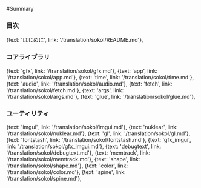 #Summary

### 目次

{text: 'はじめに', link: '/translation/sokol/README.md'},

### コアライブラリ

{text: 'gfx', link: '/translation/sokol/gfx.md'},
{text: 'app', link: '/translation/sokol/app.md'},
{text: 'time', link: '/translation/sokol/time.md'},
{text: 'audio', link: '/translation/sokol/audio.md'},
{text: 'fetch', link: '/translation/sokol/fetch.md'},
{text: 'args', link: '/translation/sokol/args.md'},
{text: 'glue', link: '/translation/sokol/glue.md'},

### ユーティリティ

{text: 'imgui', link: '/translation/sokol/imgui.md'},
{text: 'nuklear', link: '/translation/sokol/nuklear.md'},
{text: 'gl', link: '/translation/sokol/gl.md'},
{text: 'fontstash', link: '/translation/sokol/fontstash.md'},
{text: 'gfx_imgui', link: '/translation/sokol/gfx_imgui.md'},
{text: 'debugtext', link: '/translation/sokol/debugtext.md'},
{text: 'memtrack', link: '/translation/sokol/memtrack.md'},
{text: 'shape', link: '/translation/sokol/shape.md'},
{text: 'color', link: '/translation/sokol/color.md'},
{text: 'spine', link: '/translation/sokol/spine.md'},